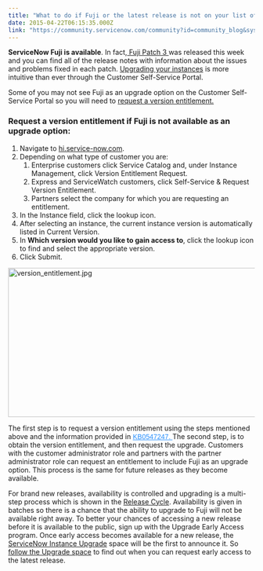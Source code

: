 ```yaml
---
title: "What to do if Fuji or the latest release is not on your list of available upgrades"
date: 2015-04-22T06:15:35.000Z
link: "https://community.servicenow.com/community?id=community_blog&sys_id=83edeee9dbd0dbc01dcaf3231f961944"
---
```

<p><strong>ServiceNow Fuji is available</strong>. In fact,<a title="ki.servicenow.com/index.php?title=Release:Fuji_Patch_3" href="http://wiki.servicenow.com/index.php?title=Release:Fuji_Patch_3"> Fuji Patch 3 </a>was released this week and you can find all of the release notes with information about the issues and problems fixed in each patch. <a title="" _jive_internal="true" href="/community?id=community_blog&sys_id=02edaee9dbd0dbc01dcaf3231f961937">Upgrading your instances</a> is more intuitive than ever through the Customer Self-Service Portal.</p><p></p><p>Some of you may not see Fuji as an upgrade option on the Customer Self-Service Portal so you will need to <a title="i.service-now.com/kb_view.do?sysparm_article=KB0547247" href="https://hi.service-now.com/kb_view.do?sysparm_article=KB0547247">request a version entitlement.</a></p><p></p><h3>Request a version entitlement if Fuji is not available as an upgrade option:</h3><ol><li>Navigate to <a title=".service-now.com/" href="http://hi.service-now.com/">hi.service-now.com</a>.</li><li>Depending on what type of customer you are:<ol><li>Enterprise customers click Service Catalog and, under Instance Management, click Version Entitlement Request.</li><li>Express and ServiceWatch customers, click Self-Service &amp; Request Version Entitlement.</li><li>Partners select the company for which you are requesting an entitlement.</li></ol></li><li>In the Instance field, click the lookup icon.</li><li>After selecting an instance, the current instance version is automatically listed in Current Version.</li><li>In <strong>Which version would you like to gain access to</strong>, click the lookup icon to find and select the appropriate version.</li><li>Click Submit.</li></ol><p></p><p><img   alt="version_entitlement.jpg" class="image-0 jive-image" src="db30994edb54d344e9737a9e0f9619e8.iix" style="height: 304px; width: 620px; display: block; margin-left: auto; margin-right: auto;"/></p><p></p><p>The first step is to request a version entitlement using the steps mentioned above and the information provided in <a title="i.service-now.com/kb_view.do?sysparm_article=KB0547247" href="https://hi.service-now.com/kb_view.do?sysparm_article=KB0547247" style="text-decoration: underline; color: #278efc; font-family: arial; text-align: right; background: #ffffff;">KB0547247. </a>The second step, is to obtain the version entitlement, and then request the upgrade. Customers with the customer administrator role and partners with the partner administrator role can request an entitlement to include Fuji as an upgrade option. This process is the same for future releases as they become available.</p><p></p><p>For brand new releases, availability is controlled and upgrading is a multi-step process which is shown in the <a title="ki.servicenow.com/index.php?title=Upgrades_and_the_Release_Cycle#gsc.tab=0" href="http://wiki.servicenow.com/index.php?title=Upgrades_and_the_Release_Cycle#gsc.tab=0">Release Cycle</a>. Availability is given in batches so there is a chance that the ability to upgrade to Fuji will not be available right away. To better your chances of accessing a new release before it is available to the public, sign up with the Upgrade Early Access program. Once early access becomes available for a new release, the <a title="ServiceNow Instance Upgrade" __default_attr="2058" __jive_macro_name="community" class="jive_macro_community jive_macro" data-orig-content="ServiceNow Instance Upgrade" href="undefined2058">ServiceNow Instance Upgrade</a> space will be the first to announce it. So <a title="" _jive_internal="true" href="/community?id=community_article&sys_id=134da229dbd0dbc01dcaf3231f961985">follow the Upgrade space</a> to find out when you can request early access to the latest release.</p>